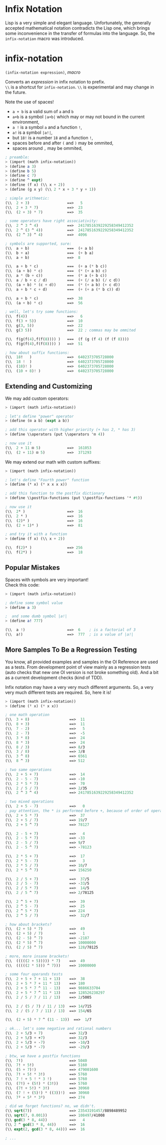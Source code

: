Infix Notation
==============

Lisp is a very simple and elegant language.
Unfortunately, the generally accepted mathematical notation contradicts the Lisp one, which brings some inconvenience in the transfer of formulas into the language. So, the `infix-notation` macro was introduced.

# infix-notation
`(infix-notation expression)`, *macro*

Converts an *expression* in infix notation to prefix.  
`\\` is a shortcut for `infix-notation`. `\\` is experimental and may change in the future.

Note the use of spaces!
* `a + b` is a valid sum of `a` and `b`
* `a+b` is a symbol `|a+b|` which may or may not bound in the current environment,
* `a !` is a symbol `a` and a function `!`,
* `a!` is a symbol `|a!|`,
* but `18!` is a number `18` and a function `!`,
* spaces before and after `(` and `)` may be ommited,
* spaces around `,` may be ommited,

```scheme
; preamble:
> (import (math infix-notation))
> (define a 3)
> (define b 5)
> (define c 7)
> (define ^ expt)
> (define (f x) (\\ x + 2))
> (define (g x y) (\\ 2 * x + 3 * y + 1))

; simple arithmetic:
(\\  2 + 3)                 ==>   5
(\\  2 + 3 * 7)             ==>  23
(\\  (2 + 3) * 7)           ==>  35

; some operators have right associativity:
(\\  2 ^ 3 ^ 4)             ==>  2417851639229258349412352
(\\  2 ^ (3 ^ 4))           ==>  2417851639229258349412352
(\\  (2 ^ 3) ^ 4)           ==>  4096

; symbols are supported, sure:
(\\  a + b)                 ===  (+ a b)
(\\  b + a)                 ===  (+ b a)
(\\  a + b)                 ==>  8

(\\  a + b * c)             ===  (+ a (* b c))
(\\  (a + b) * c)           ===  (* (+ a b) c)
(\\  a * (b + c))           ===  (* a (+ b c))
(\\  a / b + c / d)         ===  (+ (/ a b) (/ c d))
(\\  (a + b) * (c + d))     ===  (* (+ a b) (+ c d))
(\\  a + b * c + d)         ===  (+ (+ a (* b c)) d)

(\\  a + b * c)             ==>  38
(\\  (a + b) * c)           ==>  56

; well, let's try some functions:
(\\  f(4))                  ==>   6
(\\  f(3 + 5))              ==>  10
(\\  g(3, 5))               ==>  22
(\\  g(3 5))                ==>  22 ; commas may be ommited

(\\  f(g(f(4),f(f(8)))) )   ===  (f (g (f 4) (f (f 8))))
(\\  f(g(f(4),f(f(8)))) )   ==>  51

; how about suffix functions:
(\\  18!   )                ==>  6402373705728000
(\\  18 !  )                ==>  6402373705728000
(\\  (18)! )                ==>  6402373705728000
(\\  (10 + 8)! )            ==>  6402373705728000
```

## Extending and Customizing
We may add custom operators:
```scheme
> (import (math infix-notation))

; let's define "power" operator
> (define (⊡ a b) (expt a b))

; add this operator with higher priority (+ has 2, * has 3)
> (define \\operators (put \\operators '⊡ 4))

; now use it
(\\  2 + 11 ⊡ 5)            ==>  161053
(\\  (2 + 11) ⊡ 5)          ==>  371293
```

We may extend our math with custom suffixes:

```scheme
> (import (math infix-notation))

; let's define "Fourth power" function
> (define (⁴ x) (* x x x x))

; add this function to the postfix dictionary
> (define \\postfix-functions (put \\postfix-functions '⁴ #t))

; now use it
(\\  2⁴ )                   ==>  16
(\\  2 ⁴ )                  ==>  16
(\\  (2)⁴ )                 ==>  16
(\\  (2 + 1)⁴ )             ==>  81

; and try it with a function
> (define (f x) (\\ x + 2))

(\\  f(2)⁴ )                ==> 256
(\\  f(2⁴) )                ==>  18
```

## Popular Mistakes

Spaces with symbols are very important!  
Check this code:
```scheme
> (import (math infix-notation))

; define some symbol value
> (define a 3)

;  and some dumb symbol |a!|
> (define a! 777)

(\\  a !)                   ==>  6    ; is a factorial of 3
(\\  a!)                    ==>  777  ; is a value of |a!|
```

## More Samples To Be a Regression Testing

You know, all provided examples and samples in the Ol Reference are used as a tests. From development point of view mainly as a regression tests (auto checks that new one Ol version is not broke something old). And a bit as a current development checks (kind of TDD).

Infix notation may have a very very much different arguments. So, a very very much different tests are required. So, here it is!

```scheme
> (import (math infix-notation))
> (define (² x) (* x x))

; one math operation
(\\  3 + 8)                  ==>  11
(\\  8 + 3)                  ==>  11
(\\  7 - 2)                  ==>   5
(\\  2 - 7)                  ==>  -5
(\\  3 * 8)                  ==>  24
(\\  8 * 3)                  ==>  24
(\\  8 / 3)                  ==> 8/3
(\\  3 / 8)                  ==> 3/8
(\\  3 ^ 8)                  ==> 6561
(\\  8 ^ 3)                  ==> 512

; two same operations
(\\  2 + 5 + 7)              ==>  14
(\\  2 - 5 - 7)              ==> -10
(\\  2 * 5 * 7)              ==>  70
(\\  2 / 5 / 7)              ==> 2/35
(\\  2 ^ 3 ^ 4)              ==> 2417851639229258349412352

; two mixed operations
(\\  2 + 5 - 7)              ==>   0
; pay attention, the * is performed before +, because of order of operations.
(\\  2 + 5 * 7)              ==>  37
(\\  2 + 5 / 7)              ==> 19/7
(\\  2 + 5 ^ 7)              ==> 78127

(\\  2 - 5 + 7)              ==>   4
(\\  2 - 5 * 7)              ==> -33
(\\  2 - 5 / 7)              ==> 9/7
(\\  2 - 5 ^ 7)              ==> -78123

(\\  2 * 5 + 7)              ==>  17
(\\  2 * 5 - 7)              ==>   3
(\\  2 * 5 / 7)              ==> 10/7
(\\  2 * 5 ^ 7)              ==> 156250

(\\  2 / 5 + 7)              ==>  37/5
(\\  2 / 5 - 7)              ==> -33/5
(\\  2 / 5 * 7)              ==>  14/5
(\\  2 / 5 ^ 7)              ==> 2/78125

(\\  2 ^ 5 + 7)              ==>  39
(\\  2 ^ 5 - 7)              ==>  25
(\\  2 ^ 5 * 7)              ==> 224
(\\  2 ^ 5 / 7)              ==>  32/7

; how about brackets?
(\\  (2 + 5) * 7)            ==>  49
(\\  (2 + 5) / 7)            ==>   1
(\\  (2 - 5) ^ 7)            ==> -2187
(\\  (2 * 5) ^ 7)            ==> 10000000
(\\  (2 / 5) ^ 7)            ==> 128/78125

; more, more insane brackets!
(\\  (((((2 + 5))))) * 7)    ==>  49
(\\  (((((2 * 5))) ^ 7)))    ==> 10000000

; some four operands tests
(\\  2 + 5 + 7 + 11 + 13)    ==>  38
(\\  2 + 5 * 7 + 11 * 13)    ==> 180
(\\  2 + 5 * 7 ^ 11 - 13)    ==> 9886633704
(\\  2 + 5 * 7 ^ 11 * 13)    ==> 128526238297
(\\  2 / 5 / 7 / 11 / 13)    ==> 2/5005

(\\  2 / (5 / 7) / 11 / 13)  ==> 14/715
(\\  2 / (5 / 7 / 11) / 13)  ==> 154/65

(\\  (2 + 5) * 7 ^ (11 - 13))  ==>  1/7

; ok... let's some negative and rational numbers
(\\  2 + 5/3 + 7)            ==> 32/3
(\\  2 + 5/3 + +7)           ==> 32/3
(\\  2 + 5/3 + -7)           ==> -10/3
(\\  2 + 5/3 * -7)           ==> -29/3

; btw, we have a postfix functions
(\\  7!)                     ==> 5040
(\\  7! + 5!)                ==> 5160
(\\  (5 + 7)!)               ==> 479001600
(\\  7! + 5! * 3!)           ==> 5760
(\\  7 ! + 5 ! * 3 !)        ==> 5760
(\\  (7!) + (5!) * (3!))     ==> 5760
(\\  (7! + 5!) * 3!)         ==> 30960
(\\  (7 ! + (5)!) * ((3))!)  ==> 30960
(\\  7² + 5² * 3²)           ==> 274

; did we forget functions? no, we didn't.
(\\ sqrt(7))                 ==> 23543191457/8898489952
(\\ sqrt(7, 0.001))          ==> 108497/41008
(\\ gcd(3 * 8, 44))          ==>   4
(\\ 2 ^ gcd(3 * 8, 44))      ==>  16
(\\ expt(2, gcd(3 * 8, 44))) ==>  16

; ...
```
